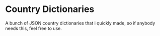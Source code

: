 # Country Dictionaries
A bunch of JSON country dictionaries that i quickly made, so if anybody needs this, feel free to use.
